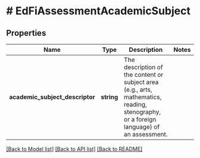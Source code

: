 # # EdFiAssessmentAcademicSubject

## Properties

Name | Type | Description | Notes
------------ | ------------- | ------------- | -------------
**academic_subject_descriptor** | **string** | The description of the content or subject area (e.g., arts, mathematics, reading, stenography, or a foreign language) of an assessment. |

[[Back to Model list]](../../README.md#models) [[Back to API list]](../../README.md#endpoints) [[Back to README]](../../README.md)
